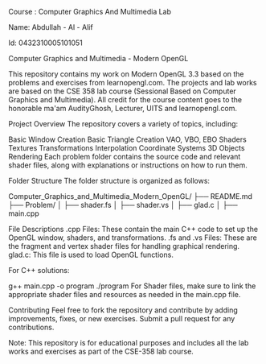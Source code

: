 Course : Computer Graphics And Multimedia Lab

Name: Abdullah - Al - Alif

Id: 0432310005101051

Computer Graphics and Multimedia - Modern OpenGL

This repository contains my work on Modern OpenGL 3.3 based on the problems and exercises from learnopengl.com. The projects and lab works are based on the CSE 358 lab course (Sessional Based on Computer Graphics and Multimedia). All credit for the course content goes to the honorable ma'am AudityGhosh, Lecturer, UITS and learnopengl.com.

Project Overview
The repository covers a variety of topics, including:

Basic Window Creation
Basic Triangle Creation
VAO, VBO, EBO
Shaders
Textures
Transformations
Interpolation
Coordinate Systems
3D Objects Rendering
Each problem folder contains the source code and relevant shader files, along with explanations or instructions on how to run them.

Folder Structure
The folder structure is organized as follows:

Computer_Graphics_and_Multimedia_Modern_OpenGL/
├── README.md
├── Problem/
│   ├── shader.fs
│   ├── shader.vs
│   ├── glad.c
│   ├── main.cpp

File Descriptions
.cpp Files: These contain the main C++ code to set up the OpenGL window, shaders, and transformations.
.fs and .vs Files: These are the fragment and vertex shader files for handling graphical rendering.
glad.c: This file is used to load OpenGL functions.


For C++ solutions:

g++ main.cpp -o program
./program
For Shader files, make sure to link the appropriate shader files and resources as needed in the main.cpp file.

Contributing
Feel free to fork the repository and contribute by adding improvements, fixes, or new exercises. Submit a pull request for any contributions.

Note: This repository is for educational purposes and includes all the lab works and exercises as part of the CSE-358 lab course.
